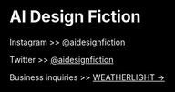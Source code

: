 # AI Design Fiction

Instagram >> [@aidesignfiction](https://www.instagram.com/aidesignfiction/)

Twitter >> [@aidesignfiction](https://twitter.com/aidesignfiction)

Business inquiries >> [WEATHERLIGHT &rarr;](https://www.weatherlight.com/)

<style>
  * {
  background-color: #000 !important;
  color: #fff !important;
  }
</style
